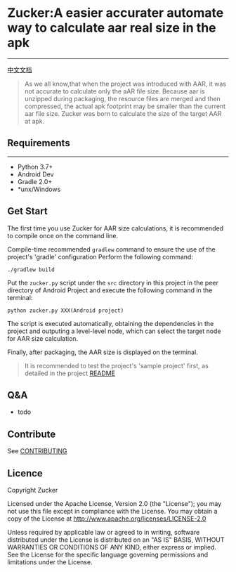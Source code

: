 # Zucker:A easier accurater automate way to calculate aar real size in the apk 
---

[中文文档](README_CN.md)

> As we all know,that when the project was introduced with AAR, it was not accurate to calculate only the aAR file size. Because aar is unzipped during packaging, the resource files are merged and then compressed, the actual apk footprint may be smaller than the current aar file size. Zucker was born to calculate the size of the target AAR at apk.


## Requirements
---
- Python 3.7+
- Android Dev
- Gradle 2.0+
- *unx/Windows

## Get Start

The first time you use Zucker for AAR size calculations, it is recommended to compile once on the command line.

Compile-time recommended `gradlew` command to ensure the use of the project's 'gradle' configuration
Perform the following command:
```
./gradlew build
```
Put the `zucker.py` script under the `src` directory in this project in the peer directory of Android Project and execute the following command in the terminal:
```
python zucker.py XXX(Android project)
```
The script is executed automatically, obtaining the dependencies in the project and outputing a level-level node, which can select the target node for AAR size calculation.

Finally, after packaging, the AAR size is displayed on the terminal.

> It is recommended to test the project's 'sample project' first, as detailed in the project [README](Sample/README.md)

## Q&A
- todo

## Contribute

See [CONTRIBUTING](CONTRIBUTING.rst)


## Licence


 Copyright Zucker

 Licensed under the Apache License, Version 2.0 (the "License"); you may
 not use this file except in compliance with the License. You may obtain
 a copy of the License at
     http://www.apache.org/licenses/LICENSE-2.0

 Unless required by applicable law or agreed to in writing, software
 distributed under the License is distributed on an "AS IS" BASIS, WITHOUT
 WARRANTIES OR CONDITIONS OF ANY KIND, either express or implied. See the
 License for the specific language governing permissions and limitations
 under the License.